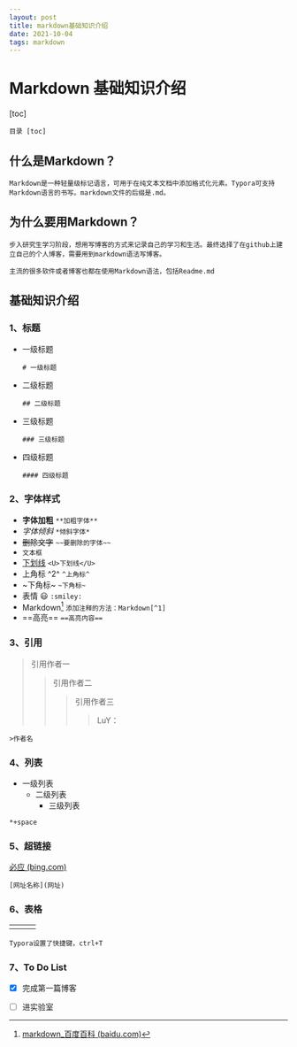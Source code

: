 ```yaml
---
layout: post
title: markdown基础知识介绍
date: 2021-10-04
tags: markdown   
---
```


# Markdown 基础知识介绍

[toc]

`目录 [toc]`

## 什么是Markdown？

`Markdown是一种轻量级标记语言，可用于在纯文本文档中添加格式化元素。Typora可支持Markdown语言的书写。markdown文件的后缀是.md。`

## 为什么要用Markdown？

`步入研究生学习阶段，想用写博客的方式来记录自己的学习和生活。最终选择了在github上建立自己的个人博客，需要用到markdown语法写博客。`

`主流的很多软件或者博客也都在使用Markdown语法，包括Readme.md`



## 基础知识介绍

### 1、标题

* 一级标题

  `# 一级标题`

* 二级标题

  `## 二级标题`

* 三级标题

  `### 三级标题`

* 四级标题

  `#### 四级标题`

### 2、字体样式

* **字体加粗** `**加粗字体**`
* *字体倾斜* `*倾斜字体*`
* ~~删除文字~~ `~~要删除的字体~~`
* `文本框` 
* <u> 下划线</u> `<U>下划线</U>` 
* 上角标 ^2^  `^上角标^`
* ~下角标~ `~下角标~`
* 表情 :smiley: `:smiley:`
* Markdown[^1] `添加注释的方法：Markdown[^1]`
* ==高亮== `==高亮内容==`

### 3、引用

> 引用作者一
>
> >引用作者二
> >
> >>引用作者三
> >>
> >>>LuY：
> >>>
> >>>

`>作者名`

### 4、列表

* 一级列表
  * 二级列表
    * 三级列表

`*+space`

### 5、超链接

[必应 (bing.com)](https://cn.bing.com/)

`[网址名称](网址)`

### 6、表格

|      |      |      |
| ---- | ---- | ---- |
|      |      |      |

`Typora设置了快捷键，ctrl+T`

### 7、To Do List

- [x] 完成第一篇博客
- [ ] 进实验室



[^1]: [markdown_百度百科 (baidu.com)](https://baike.baidu.com/item/markdown/3245829)

